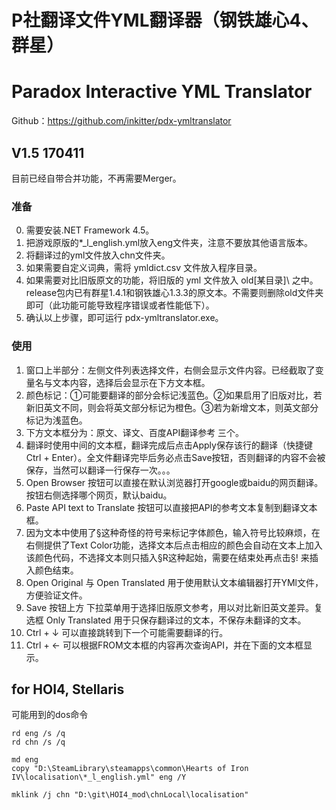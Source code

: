 # P社翻译文件YML翻译器（钢铁雄心4、群星）
# Paradox Interactive YML Translator
Github：https://github.com/inkitter/pdx-ymltranslator

## V1.5 170411
目前已经自带合并功能，不再需要Merger。
### 准备
0. 需要安装.NET Framework 4.5。
1. 把游戏原版的*_l_english.yml放入eng文件夹，注意不要放其他语言版本。
2. 将翻译过的yml文件放入chn文件夹。
3. 如果需要自定义词典，需将 ymldict.csv 文件放入程序目录。
4. 如果需要对比旧版原文的功能，将旧版的 yml 文件放入 old\[某目录]\ 之中。release包内已有群星1.4.1和钢铁雄心1.3.3的原文本。不需要则删除old文件夹即可（此功能可能导致程序错误或者性能低下）。
5. 确认以上步骤，即可运行 pdx-ymltranslator.exe。

### 使用

1. 窗口上半部分：左侧文件列表选择文件，右侧会显示文件内容。已经截取了变量名与文本内容，选择后会显示在下方文本框。
2. 颜色标记：①可能要翻译的部分会标记浅蓝色。②如果启用了旧版对比，若新旧英文不同，则会将英文部分标记为橙色。③若为新增文本，则英文部分标记为浅蓝色。
2. 下方文本框分为：原文、译文、百度API翻译参考 三个。
3. 翻译时使用中间的文本框，翻译完成后点击Apply保存该行的翻译（快捷键 Ctrl + Enter）。全文件翻译完毕后务必点击Save按钮，否则翻译的内容不会被保存，当然可以翻译一行保存一次。。。
4. Open Browser 按钮可以直接在默认浏览器打开google或baidu的网页翻译。按钮右侧选择哪个网页，默认baidu。
5. Paste API text to Translate 按钮可以直接把API的参考文本复制到翻译文本框。
6. 因为文本中使用了§这种奇怪的符号来标记字体颜色，输入符号比较麻烦，在右侧提供了Text Color功能，选择文本后点击相应的颜色会自动在文本上加入该颜色代码，不选择文本则只插入§R这种起始，需要在结束处再点击§! 来插入颜色结束。
7. Open Original 与 Open Translated 用于使用默认文本编辑器打开YMl文件，方便验证文件。
8. Save 按钮上方 下拉菜单用于选择旧版原文参考，用以对比新旧英文差异。复选框 Only Translated 用于只保存翻译过的文本，不保存未翻译的文本。
9. Ctrl + ↓ 可以直接跳转到下一个可能需要翻译的行。
10. Ctrl + ← 可以根据FROM文本框的内容再次查询API，并在下面的文本框显示。


## for HOI4, Stellaris


可能用到的dos命令
```
rd eng /s /q
rd chn /s /q

md eng
copy "D:\SteamLibrary\steamapps\common\Hearts of Iron IV\localisation\*_l_english.yml" eng /Y

mklink /j chn "D:\git\HOI4_mod\chnLocal\localisation"

```